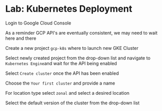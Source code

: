 # Lab: Kubernetes Deployment

Login to Google Cloud Console

As a reminder GCP API's are eventually consistent, we may need to wait here and there

Create a new project `gcp-k8s` where to launch new GKE Cluster

Select newly created project from the drop-down list and navigate to `Kubernetes Engine`and wait for the API being enabled

Select `Create cluster` once the API has been enabled

Choose the `Your first cluster` and provide a name

For location type select `zonal` and select a desired location

Select the default version of the cluster from the drop-down list





